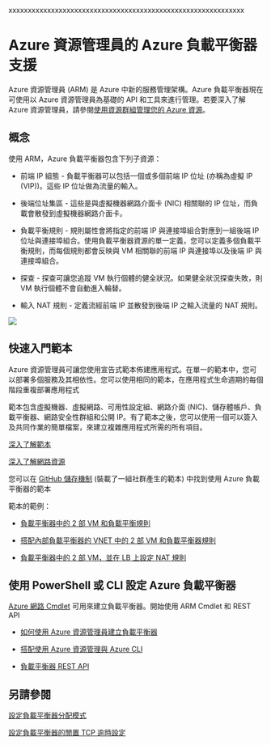 ﻿<properties
   pageTitle="Azure 資源管理員的負載平衡器支援預覽版 | Microsoft Azure"
   description="在預覽中，搭配使用適用於負載平衡器的 PowerShell 與 Azure 資源管理員 (ARM)在負載平衡器中使用範本"
   services="load-balancer"
   documentationCenter="na"
   authors="joaoma"
   manager="adinah"
   editor="tysonn" />
<tags
   ms.service="load-balancer"
   ms.devlang="na"
   ms.topic="article"
   ms.tgt_pltfrm="na"
   ms.workload="infrastructure-services"
   ms.date="06/30/2015"
   ms.author="joaoma" />

xxxxxxxxxxxxxxxxxxxxxxxxxxxxxxxxxxxxxxxxxxxxxxxxxxxxxxxxxxxxx
# Azure 資源管理員的 Azure 負載平衡器支援 

Azure 資源管理員 (ARM) 是 Azure 中新的服務管理架構。Azure 負載平衡器現在可使用以 Azure 資源管理員為基礎的 API 和工具來進行管理。若要深入了解 Azure 資源管理員，請參閱[使用資源群組管理您的 Azure 資源](../azure-preview-portal-using-resource-groups.md)。

## 概念

使用 ARM，Azure 負載平衡器包含下列子資源：

- 前端 IP 組態 - 負載平衡器可以包括一個或多個前端 IP 位址 (亦稱為虛擬 IP (VIP))。這些 IP 位址做為流量的輸入。

- 後端位址集區 - 這些是與虛擬機器網路介面卡 (NIC) 相關聯的 IP 位址，而負載會散發到虛擬機器網路介面卡。

- 負載平衡規則 - 規則屬性會將指定的前端 IP 與連接埠組合對應到一組後端 IP 位址與連接埠組合。使用負載平衡器資源的單一定義，您可以定義多個負載平衡規則，而每個規則都會反映與 VM 相關聯的前端 IP 與連接埠以及後端 IP 與連接埠組合。

- 探查 - 探查可讓您追蹤 VM 執行個體的健全狀況。如果健全狀況探查失敗，則 VM 執行個體不會自動進入輪替。

- 輸入 NAT 規則 - 定義流經前端 IP 並散發到後端 IP 之輸入流量的 NAT 規則。


![](https://acomdpsstorage.blob.core.windows.net/dpsmedia-prod/azure.microsoft.com/zh-tw/documentation/articles/resource-groups-networking/20150429054039/figure5.png)



## 快速入門範本
Azure 資源管理員可讓您使用宣告式範本佈建應用程式。在單一的範本中，您可以部署多個服務及其相依性。您可以使用相同的範本，在應用程式生命週期的每個階段重複部署應用程式

範本包含虛擬機器、虛擬網路、可用性設定組、網路介面 (NIC)、儲存體帳戶、負載平衡器、網路安全性群組和公開 IP。有了範本之後，您可以使用一個可以簽入及共同作業的簡單檔案，來建立複雜應用程式所需的所有項目。

[深入了解範本](http://go.microsoft.com/fwlink/?LinkId=544798)

[深入了解網路資源](../resource-groups-networking)

您可以在 [GitHub 儲存機制](https://github.com/Azure/azure-quickstart-templates) (裝載了一組社群產生的範本) 中找到使用 Azure 負載平衡器的範本

範本的範例：

- [負載平衡器中的 2 部 VM 和負載平衡規則](http://go.microsoft.com/fwlink/?LinkId=544799)

- [搭配內部負載平衡器的 VNET 中的 2 部 VM 和負載平衡器規則](http://go.microsoft.com/fwlink/?LinkId=544800)

- [負載平衡器中的 2 部 VM，並在 LB 上設定 NAT 規則](http://go.microsoft.com/fwlink/?LinkId=544801)


## 使用 PowerShell 或 CLI 設定 Azure 負載平衡器

[Azure 網路 Cmdlet](https://msdn.microsoft.com/library/azure/mt163510.aspx) 可用來建立負載平衡器。開始使用 ARM Cmdlet 和 REST API

- [如何使用 Azure 資源管理員建立負載平衡器](../load-balancer-arm-powershell)

- [搭配使用 Azure 資源管理與 Azure CLI](../xplat-cli-azure-resource-manager)

- [負載平衡器 REST API](https://msdn.microsoft.com/library/azure/mt163651.aspx)


## 另請參閱

[設定負載平衡器分配模式](load-balancer-distribution-mode.md)

[設定負載平衡器的閒置 TCP 逾時設定](load-balancer-tcp-idle-timeout.md)
 

<!---HONumber=July15_HO2-->